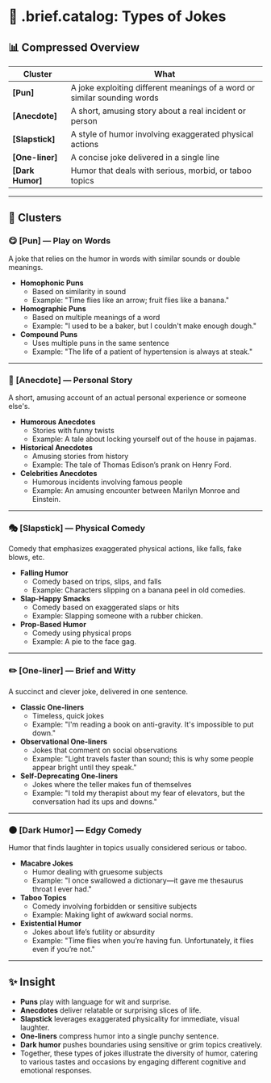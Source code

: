 # 🧩 .brief.catalog: Types of Jokes

## 📊 Compressed Overview

| **Cluster**         | **What**                                  |
|---------------------|-------------------------------------------|
| **[Pun]**           | A joke exploiting different meanings of a word or similar sounding words |
| **[Anecdote]**      | A short, amusing story about a real incident or person |
| **[Slapstick]**     | A style of humor involving exaggerated physical actions |
| **[One-liner]**     | A concise joke delivered in a single line |
| **[Dark Humor]**    | Humor that deals with serious, morbid, or taboo topics |

---

## 🎨 Clusters

### 😋 **[Pun] — Play on Words**
A joke that relies on the humor in words with similar sounds or double meanings.
- **Homophonic Puns**
  - Based on similarity in sound
  - Example: "Time flies like an arrow; fruit flies like a banana."
- **Homographic Puns**
  - Based on multiple meanings of a word
  - Example: "I used to be a baker, but I couldn't make enough dough."
- **Compound Puns**
  - Uses multiple puns in the same sentence
  - Example: "The life of a patient of hypertension is always at steak."

---

### 📜 **[Anecdote] — Personal Story**
A short, amusing account of an actual personal experience or someone else's.
- **Humorous Anecdotes**
  - Stories with funny twists
  - Example: A tale about locking yourself out of the house in pajamas.
- **Historical Anecdotes**
  - Amusing stories from history
  - Example: The tale of Thomas Edison’s prank on Henry Ford.
- **Celebrities Anecdotes**
  - Humorous incidents involving famous people
  - Example: An amusing encounter between Marilyn Monroe and Einstein.

---

### 🎭 **[Slapstick] — Physical Comedy**
Comedy that emphasizes exaggerated physical actions, like falls, fake blows, etc.
- **Falling Humor**
  - Comedy based on trips, slips, and falls
  - Example: Characters slipping on a banana peel in old comedies.
- **Slap-Happy Smacks**
  - Comedy based on exaggerated slaps or hits
  - Example: Slapping someone with a rubber chicken.
- **Prop-Based Humor**
  - Comedy using physical props
  - Example: A pie to the face gag.

---

### ✏️ **[One-liner] — Brief and Witty**
A succinct and clever joke, delivered in one sentence.
- **Classic One-liners**
  - Timeless, quick jokes
  - Example: "I'm reading a book on anti-gravity. It's impossible to put down."
- **Observational One-liners**
  - Jokes that comment on social observations
  - Example: "Light travels faster than sound; this is why some people appear bright until they speak."
- **Self-Deprecating One-liners**
  - Jokes where the teller makes fun of themselves
  - Example: "I told my therapist about my fear of elevators, but the conversation had its ups and downs."

---

### 🌑 **[Dark Humor] — Edgy Comedy**
Humor that finds laughter in topics usually considered serious or taboo.
- **Macabre Jokes**
  - Humor dealing with gruesome subjects
  - Example: "I once swallowed a dictionary—it gave me thesaurus throat I ever had."
- **Taboo Topics**
  - Comedy involving forbidden or sensitive subjects
  - Example: Making light of awkward social norms.
- **Existential Humor**
  - Jokes about life’s futility or absurdity
  - Example: "Time flies when you’re having fun. Unfortunately, it flies even if you’re not."

---

## ✨ Insight
- **Puns** play with language for wit and surprise.
- **Anecdotes** deliver relatable or surprising slices of life.
- **Slapstick** leverages exaggerated physicality for immediate, visual laughter.
- **One-liners** compress humor into a single punchy sentence.
- **Dark humor** pushes boundaries using sensitive or grim topics creatively.
- Together, these types of jokes illustrate the diversity of humor, catering to various tastes and occasions by engaging different cognitive and emotional responses.
